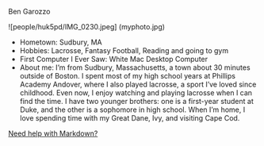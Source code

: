 Ben Garozzo

![people/huk5pd/IMG_0230.jpeg] (myphoto.jpg)

- Hometown: Sudbury, MA
- Hobbies: Lacrosse, Fantasy Football, Reading and going to gym
- First Computer I Ever Saw: White Mac Desktop Computer
- About me: I’m from Sudbury, Massachusetts, a town about 30 minutes outside of Boston.
  I spent most of my high school years at Phillips Academy Andover, where I also played lacrosse, a sport I’ve loved since childhood.
  Even now, I enjoy watching and playing lacrosse when I can find the time. I have two younger brothers: one is a
  first-year student at Duke, and the other is a sophomore in high school.
  When I’m home, I love spending time with my Great Dane, Ivy, and visiting Cape Cod.

[Need help with Markdown?](https://docs.github.com/en/get-started/writing-on-github/getting-started-with-writing-and-formatting-on-github/basic-writing-and-formatting-syntax)
